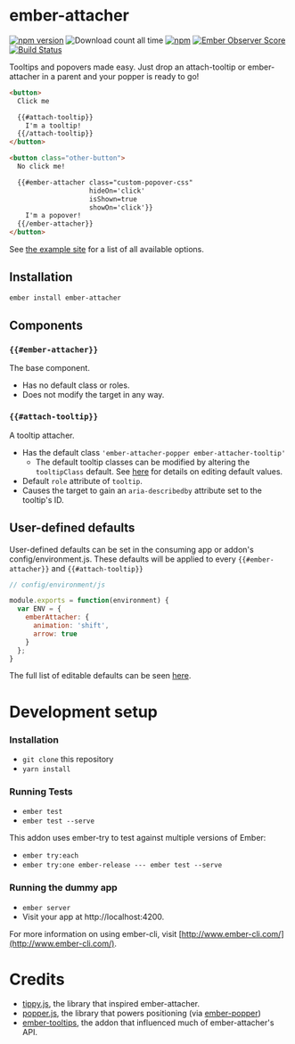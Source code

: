 # ember-attacher

[![npm version](https://badge.fury.io/js/ember-attacher.svg)](http://badge.fury.io/js/ember-attacher)
![Download count all time](https://img.shields.io/npm/dt/ember-attacher.svg)
[![npm](https://img.shields.io/npm/dm/ember-attacher.svg)]()
[![Ember Observer Score](http://emberobserver.com/badges/ember-attacher.svg)](http://emberobserver.com/addons/ember-attacher)
[![Build Status](https://travis-ci.org/kybishop/ember-attacher.svg)](https://travis-ci.org/kybishop/ember-attacher)

Tooltips and popovers made easy.
Just drop an attach-tooltip or ember-attacher in a parent and your popper is ready to go!

```html
<button>
  Click me

  {{#attach-tooltip}}
    I'm a tooltip!
  {{/attach-tooltip}}
</button>

<button class="other-button">
  No click me!

  {{#ember-attacher class="custom-popover-css"
                    hideOn='click'
                    isShown=true
                    showOn='click'}}
    I'm a popover!
  {{/ember-attacher}}
</button>
```

See [the example site](https://kybishop.github.io/ember-attacher/) for a list of all
available options.

## Installation

```bash
ember install ember-attacher
```

## Components

### `{{#ember-attacher}}`

The base component.
 - Has no default class or roles.
 - Does not modify the target in any way.

### `{{#attach-tooltip}}`

A tooltip attacher.
- Has the default class `'ember-attacher-popper ember-attacher-tooltip'`
  - The default tooltip classes can be modified by altering the `tooltipClass`
    default. See [here](#user-defined-defaults) for details on editing default values.
- Default `role` attribute of `tooltip`.
- Causes the target to gain an `aria-describedby` attribute set to the tooltip's ID.


## User-defined defaults

User-defined defaults can be set in the consuming app or addon's config/environment.js. These defaults will be applied to every `{{#ember-attacher}}` and `{{#attach-tooltip}}`

```javascript
// config/environment/js

module.exports = function(environment) {
  var ENV = {
    emberAttacher: {
      animation: 'shift',
      arrow: true
    }
  };
}
```

The full list of editable defaults can be seen [here](https://github.com/kybishop/ember-attacher/blob/master/addon/defaults.js).

# Development setup

### Installation

* `git clone` this repository
* `yarn install`

### Running Tests

* `ember test`
* `ember test --serve`

This addon uses ember-try to test against multiple versions of Ember:

* `ember try:each`
* `ember try:one ember-release --- ember test --serve`

### Running the dummy app

* `ember server`
* Visit your app at http://localhost:4200.

For more information on using ember-cli, visit [http://www.ember-cli.com/](http://www.ember-cli.com/).

# Credits

- [tippy.js](https://github.com/atomiks/tippyjs), the library that inspired
  ember-attacher.
- [popper.js](https://github.com/FezVrasta/popper.js), the library that powers
  positioning (via [ember-popper](https://github.com/kybishop/ember-popper))
- [ember-tooltips](https://github.com/yapplabs/ember-tether), the addon that
  influenced much of ember-attacher's API.
